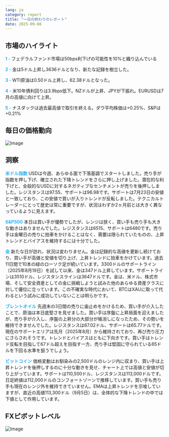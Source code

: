 ```yaml
---
lang: ja
category: report
title: "一日の終わりのレポート"
date: 2025-09-08
---
```



<h2>市場のハイライト</h2>
<strong style="color: #2caef7;">1 - </strong> フェデラルファンド市場は50bps利下げの可能性を10%と織り込んでいる

<strong style="color: #2caef7;">2 - </strong> 金は5ドル上昇し3636ドルとなり、新たな記録を樹立した。


<strong style="color: #2caef7;">3 - </strong> WTI原油は0.50ドル上昇し、62.38ドルとなった。

<strong style="color: #2caef7;">4 - </strong> 米10年債利回りは3.9bps低下。NZドルが上昇、JPYが下振れ。EURUSDは7月の高値に向けて上昇。


<strong style="color: #2caef7;">5 - </strong> ナスダックは過去最高値で取引を終える。ダウ平均株価は+0.25%、S&Pは+0.21%



<h2>毎日の価格動向</h2>
<img src="https://markleighedu.github.io/img/Sep-2025/08-Sep-2025/price.jpg" alt="Image"/>

<h2>洞察</h2>
<strong style="color: #2caef7;">米ドル指数</strong> USDは今週、あらゆる面で下落基調でスタートしました。売り手が指数を押し下げ、確立された下降トレンドをさらに押し上げました。潜在的な利下げと、全般的なUSDに対するネガティブなセンチメントが売りを後押ししました。レジスタンスは97.55、サポートは96.98です。サポートは7月23日の安値と一致しており、この安値で買いが入りトレンドが反転しました。テクニカルトレーダーにとって歴史は常に重要ですが、状況はわずか2ヶ月前とは大きく異なっているように見えます。

<strong style="color: #2caef7;">S&P500</strong> 本日は買い手が優勢でしたが、レンジは狭く、買い手も売り手も大きな動きはありませんでした。レジスタンスは6515、サポートは6480です。売り手は金曜日の売りに拍車をかけることはなく、需要は限られていたものの、上昇トレンドとバイアスを維持するには十分でした。

<strong style="color: #2caef7;">金</strong> 新たな日が訪れ、状況は変わりません。金は記録的な高値を更新し続けており、買い手が高値と安値を切り上げ、上昇トレンドに拍車をかけています。過去11日間で10本の緑のローソク足が続いています。3300ドルのサポートライン（2025年8月19日）を試して以来、金は347ドル上昇しています。サポートラインは3510ドル、レジスタンスラインは3647ドルです。金は、米ドル、株式市場、そして安全資産としての金に挑戦しようと試みた他のあらゆる資産クラスに対して優位に立っています。この不確実な時代において、BTCはXAUに取って代わるという試みに成功していないことは明らかです。

<strong style="color: #2caef7;">ブレントオイル</strong> 先週末の3日間の売りに歯止めをかけるため、買い手が介入したことで、原油は本日底堅さを見せました。買い手は序盤に上昇局面を迎えましたが、売り手が介入し、序盤の上昇分の大部分が帳消しになったため、その勢いを維持できませんでした。レジスタンスは67.02ドル、サポートは65.77ドルです。現在のサポートエリアは先月（2025年8月）から維持されており、再び売り圧力にさらされそうです。トレンドとバイアスはともに下向きです。買い手はトレンド反転を目指して67ドル超えを目指す一方、売り手は堅固に守られている65ドルを下回る水準を狙うでしょう。

<strong style="color: #2caef7;">ビットコイン</strong> 価格変動はお馴染みの2,500ドルのレンジ内に収まり、買い手は上昇トレンドを後押しするのに十分な動きを見せ、チャート上では高値と安値が切り上がっています。サポートは110,500ドル、レジスタンスは113,000ドルです。日足終値は112,000ドルのコンフォートゾーンで推移しています。買い手も売り手も現在のレンジ外を維持できていません。EMAは上昇トレンドを示唆していますが、直近の高値113,300ドル（9月5日）は、全体的な下降トレンドの中では下値として作用しています。



<h2>FXピボットレベル</h2>
<img src="https://markleighedu.github.io/img/Sep-2025/08-Sep-2025/pivot.jpg" alt="Image"/>